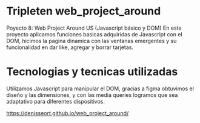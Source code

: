 # Tripleten web_project_around

Poyecto 8: Web Project Around US (Javascript básico y DOM)
En este proyecto aplicamos funciones basicas adquiridas de Javascript con el DOM, hicimos la pagina dinamica con las ventanas emergentes y su funcionalidad en dar like, agregar y borrar tarjetas.

# Tecnologias y tecnicas utilizadas

Utilizamos Javascript para manipular el DOM, gracias a figma obtuvimos el diseño y las dimensiones, y con las media queries logramos que sea adaptativo para diferentes dispositivos.

https://denisseort.github.io/web_project_around/
